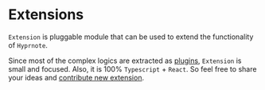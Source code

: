 <script setup>
import { data } from "../data/extensions.data.mts";
</script>

# Extensions

`Extension` is pluggable module that can be used to extend the functionality of `Hyprnote`.

Since most of the complex logics are extracted as [plugins](/plugins/index.md), `Extension` is small and focused.
Also, it is 100% `Typescript` + `React`. So feel free to share your ideas and [contribute new extension](/development/extension).

<ExtensionsTable :data="data" />
